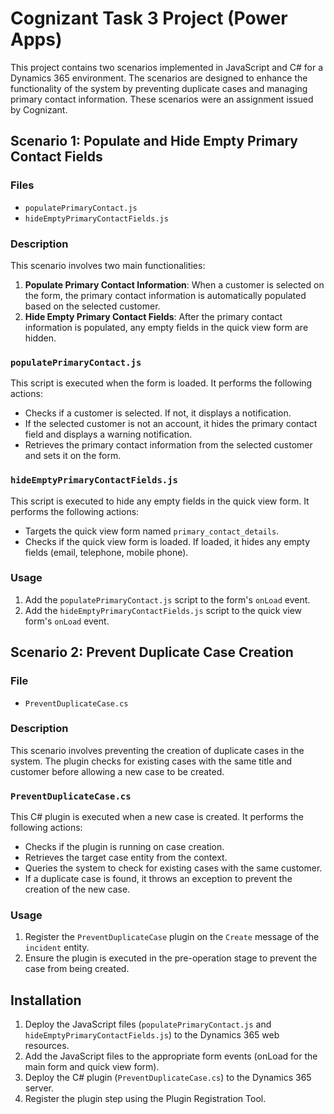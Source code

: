 # Cognizant Task 3 Project (Power Apps)

This project contains two scenarios implemented in JavaScript and C# for a Dynamics 365 environment. The scenarios are designed to enhance the functionality of the system by preventing duplicate cases and managing primary contact information. These scenarios were an assignment issued by Cognizant.

## Scenario 1: Populate and Hide Empty Primary Contact Fields

### Files
- `populatePrimaryContact.js`
- `hideEmptyPrimaryContactFields.js`

### Description
This scenario involves two main functionalities:
1. **Populate Primary Contact Information**: When a customer is selected on the form, the primary contact information is automatically populated based on the selected customer.
2. **Hide Empty Primary Contact Fields**: After the primary contact information is populated, any empty fields in the quick view form are hidden.

### `populatePrimaryContact.js`
This script is executed when the form is loaded. It performs the following actions:
- Checks if a customer is selected. If not, it displays a notification.
- If the selected customer is not an account, it hides the primary contact field and displays a warning notification.
- Retrieves the primary contact information from the selected customer and sets it on the form.

### `hideEmptyPrimaryContactFields.js`
This script is executed to hide any empty fields in the quick view form. It performs the following actions:
- Targets the quick view form named `primary_contact_details`.
- Checks if the quick view form is loaded. If loaded, it hides any empty fields (email, telephone, mobile phone).

### Usage
1. Add the `populatePrimaryContact.js` script to the form's `onLoad` event.
2. Add the `hideEmptyPrimaryContactFields.js` script to the quick view form's `onLoad` event.

## Scenario 2: Prevent Duplicate Case Creation

### File
- `PreventDuplicateCase.cs`

### Description
This scenario involves preventing the creation of duplicate cases in the system. The plugin checks for existing cases with the same title and customer before allowing a new case to be created.

### `PreventDuplicateCase.cs`
This C# plugin is executed when a new case is created. It performs the following actions:
- Checks if the plugin is running on case creation.
- Retrieves the target case entity from the context.
- Queries the system to check for existing cases with the same customer.
- If a duplicate case is found, it throws an exception to prevent the creation of the new case.

### Usage
1. Register the `PreventDuplicateCase` plugin on the `Create` message of the `incident` entity.
2. Ensure the plugin is executed in the pre-operation stage to prevent the case from being created.

## Installation
1. Deploy the JavaScript files (`populatePrimaryContact.js` and `hideEmptyPrimaryContactFields.js`) to the Dynamics 365 web resources.
2. Add the JavaScript files to the appropriate form events (onLoad for the main form and quick view form).
3. Deploy the C# plugin (`PreventDuplicateCase.cs`) to the Dynamics 365 server.
4. Register the plugin step using the Plugin Registration Tool.
